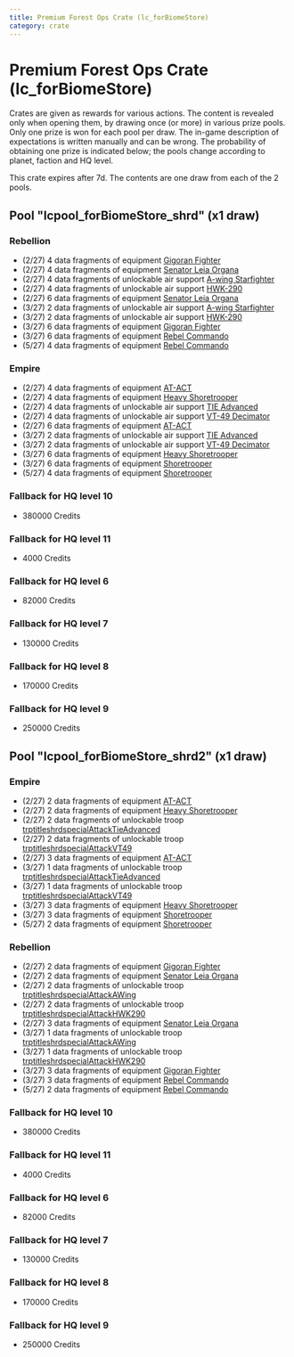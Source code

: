 ```yaml
---
title: Premium Forest Ops Crate (lc_forBiomeStore)
category: crate
---
```


# Premium Forest Ops Crate (lc_forBiomeStore)

Crates are given as rewards for various actions. The content is revealed only when opening them, by drawing once (or more) in various prize pools. Only one prize is won for each pool per draw. The in-game description of expectations is written manually and can be wrong. The probability of obtaining one prize is indicated below; the pools change according to planet, faction and HQ level.

This crate expires after 7d. The contents are one draw from each of the 2 pools.

## Pool "lcpool_forBiomeStore_shrd" (x1 draw)

### Rebellion

  * (2/27) 4 data fragments of equipment [Gigoran Fighter](eqpRebelShaggyAlien)
  * (2/27) 4 data fragments of equipment [Senator Leia Organa](eqpRebelDiplomat)
  * (2/27) 4 data fragments of unlockable air support [A-wing Starfighter](AWing)
  * (2/27) 4 data fragments of unlockable air support [HWK-290](HWK290)
  * (2/27) 6 data fragments of equipment [Senator Leia Organa](eqpRebelDiplomat)
  * (3/27) 2 data fragments of unlockable air support [A-wing Starfighter](AWing)
  * (3/27) 2 data fragments of unlockable air support [HWK-290](HWK290)
  * (3/27) 6 data fragments of equipment [Gigoran Fighter](eqpRebelShaggyAlien)
  * (3/27) 6 data fragments of equipment [Rebel Commando](eqpRebelPentagonSoldier)
  * (5/27) 4 data fragments of equipment [Rebel Commando](eqpRebelPentagonSoldier)

### Empire

  * (2/27) 4 data fragments of equipment [AT-ACT](eqpEmpireCargoGreatDane)
  * (2/27) 4 data fragments of equipment [Heavy Shoretrooper](eqpEmpirePentagonHeavyTrooper)
  * (2/27) 4 data fragments of unlockable air support [TIE Advanced](TieAdvanced)
  * (2/27) 4 data fragments of unlockable air support [VT-49 Decimator](VT49)
  * (2/27) 6 data fragments of equipment [AT-ACT](eqpEmpireCargoGreatDane)
  * (3/27) 2 data fragments of unlockable air support [TIE Advanced](TieAdvanced)
  * (3/27) 2 data fragments of unlockable air support [VT-49 Decimator](VT49)
  * (3/27) 6 data fragments of equipment [Heavy Shoretrooper](eqpEmpirePentagonHeavyTrooper)
  * (3/27) 6 data fragments of equipment [Shoretrooper](eqpEmpirePentagonTrooper)
  * (5/27) 4 data fragments of equipment [Shoretrooper](eqpEmpirePentagonTrooper)

### Fallback for HQ level 10

  * 380000 Credits

### Fallback for HQ level 11

  * 4000 Credits

### Fallback for HQ level 6

  * 82000 Credits

### Fallback for HQ level 7

  * 130000 Credits

### Fallback for HQ level 8

  * 170000 Credits

### Fallback for HQ level 9

  * 250000 Credits

## Pool "lcpool_forBiomeStore_shrd2" (x1 draw)

### Empire

  * (2/27) 2 data fragments of equipment [AT-ACT](eqpEmpireCargoGreatDane)
  * (2/27) 2 data fragments of equipment [Heavy Shoretrooper](eqpEmpirePentagonHeavyTrooper)
  * (2/27) 2 data fragments of unlockable troop [trptitleshrdspecialAttackTieAdvanced](shrd_specialAttackTieAdvanced)
  * (2/27) 2 data fragments of unlockable troop [trptitleshrdspecialAttackVT49](shrd_specialAttackVT49)
  * (2/27) 3 data fragments of equipment [AT-ACT](eqpEmpireCargoGreatDane)
  * (3/27) 1 data fragments of unlockable troop [trptitleshrdspecialAttackTieAdvanced](shrd_specialAttackTieAdvanced)
  * (3/27) 1 data fragments of unlockable troop [trptitleshrdspecialAttackVT49](shrd_specialAttackVT49)
  * (3/27) 3 data fragments of equipment [Heavy Shoretrooper](eqpEmpirePentagonHeavyTrooper)
  * (3/27) 3 data fragments of equipment [Shoretrooper](eqpEmpirePentagonTrooper)
  * (5/27) 2 data fragments of equipment [Shoretrooper](eqpEmpirePentagonTrooper)

### Rebellion

  * (2/27) 2 data fragments of equipment [Gigoran Fighter](eqpRebelShaggyAlien)
  * (2/27) 2 data fragments of equipment [Senator Leia Organa](eqpRebelDiplomat)
  * (2/27) 2 data fragments of unlockable troop [trptitleshrdspecialAttackAWing](shrd_specialAttackAWing)
  * (2/27) 2 data fragments of unlockable troop [trptitleshrdspecialAttackHWK290](shrd_specialAttackHWK290)
  * (2/27) 3 data fragments of equipment [Senator Leia Organa](eqpRebelDiplomat)
  * (3/27) 1 data fragments of unlockable troop [trptitleshrdspecialAttackAWing](shrd_specialAttackAWing)
  * (3/27) 1 data fragments of unlockable troop [trptitleshrdspecialAttackHWK290](shrd_specialAttackHWK290)
  * (3/27) 3 data fragments of equipment [Gigoran Fighter](eqpRebelShaggyAlien)
  * (3/27) 3 data fragments of equipment [Rebel Commando](eqpRebelPentagonSoldier)
  * (5/27) 2 data fragments of equipment [Rebel Commando](eqpRebelPentagonSoldier)

### Fallback for HQ level 10

  * 380000 Credits

### Fallback for HQ level 11

  * 4000 Credits

### Fallback for HQ level 6

  * 82000 Credits

### Fallback for HQ level 7

  * 130000 Credits

### Fallback for HQ level 8

  * 170000 Credits

### Fallback for HQ level 9

  * 250000 Credits